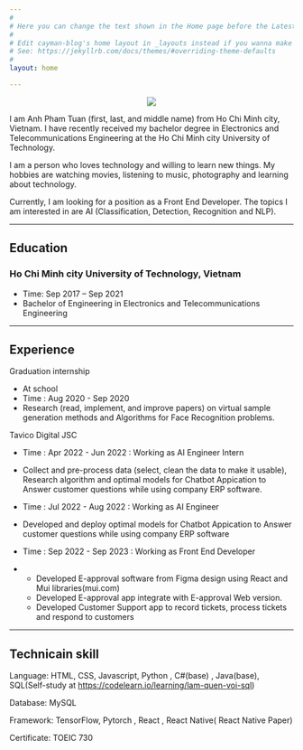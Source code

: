 ```yaml
---
#
# Here you can change the text shown in the Home page before the Latest Posts section.
#
# Edit cayman-blog's home layout in _layouts instead if you wanna make some changes
# See: https://jekyllrb.com/docs/themes/#overriding-theme-defaults
#
layout: home

---
```

<p align="center">
  <img src="https://drive.google.com/file/d/1cHZKdHh4eWqre3_PwNxq8_q8GWi4-qDm/view?fbclid=IwAR0vytCiW4ev_WQ7WIjqmc9bb3dOSNfvRZAEQ43nW6ymnYw6NK_fLwomH8Y&pli=1">
</p>

I am Anh Pham Tuan (first, last, and middle name) from Ho Chi Minh city, Vietnam. I have recently received my bachelor degree in Electronics and Telecommunications Engineering at the Ho Chi Minh city University of Technology.

I am a person who loves technology and willing to learn new things. My hobbies are watching movies, listening to music, photography and learning about technology.

Currently, I am looking for a position as a Front End Developer. The topics I am interested in are AI (Classification, Detection, Recognition and NLP).



------
## Education


### Ho Chi Minh city University of Technology, Vietnam
* Time: Sep 2017 – Sep 2021
* Bachelor of Engineering in Electronics and Telecommunications Engineering



------
## Experience

Graduation internship
  * At school 
  * Time : Aug 2020 - Sep 2020
  * Research (read, implement, and improve papers) on virtual sample generation methods and Algorithms for Face Recognition problems.

Tavico Digital JSC
  * Time : Apr 2022 - Jun 2022 : Working as AI Engineer Intern
  * Collect and pre-process data (select, clean the data to make it usable), Research algorithm and optimal models for Chatbot Appication to Answer customer questions     while using company ERP software.

  * Time : Jul 2022 - Aug 2022 :  Working as AI Engineer
  * Developed and deploy optimal models for Chatbot Appication to Answer customer questions while using company ERP software

  * Time : Sep 2022 - Sep 2023 : Working as Front End Developer
  * - Developed E-approval software from Figma design using React and Mui libraries(mui.com)
    - Developed E-approval app integrate with E-approval Web version.
    - Developed Customer Support app to record tickets, process tickets and respond to customers

  


------
## Technicain skill

Language: HTML, CSS, Javascript, Python , C#(base) , Java(base), SQL(Self-study at https://codelearn.io/learning/lam-quen-voi-sql)

Database: MySQL

Framework: TensorFlow, Pytorch , React , React Native( React Native Paper)

Certificate: TOEIC 730


<!--Start of Tawk.to Script-->
<script type="text/javascript">
var Tawk_API=Tawk_API||{}, Tawk_LoadStart=new Date();
(function(){
var s1=document.createElement("script"),s0=document.getElementsByTagName("script")[0];
s1.async=true;
s1.src='https://embed.tawk.to/62d638d9b0d10b6f3e7d0292/1g8acs4us';
s1.charset='UTF-8';
s1.setAttribute('crossorigin','*');
s0.parentNode.insertBefore(s1,s0);
})();
</script>
<!--End of Tawk.to Script-->



















































































